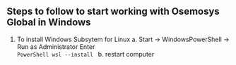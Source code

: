 ## Steps to follow to start working with Osemosys Global in Windows

1. To install Windows Subsytem for Linux
   a. Start -> WindowsPowerShell -> Run as Administrator
		Enter    
				```PowerShell
				wsl --install
				```
   b. restart computer
